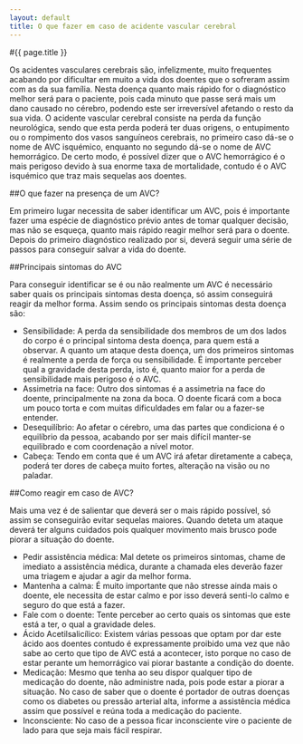 ```yaml
---
layout: default
title: O que fazer em caso de acidente vascular cerebral
---
```


#{{ page.title }}

Os acidentes vasculares cerebrais são, infelizmente, muito frequentes acabando por dificultar em muito a vida dos doentes que o sofreram assim com as da sua família. Nesta doença quanto mais rápido for o diagnóstico melhor será para o paciente, pois cada minuto que passe será mais um dano causado no cérebro, podendo este ser irreversível afetando o resto da sua vida. O acidente vascular cerebral consiste na perda da função neurológica, sendo que esta perda poderá ter duas origens, o entupimento ou o rompimento dos vasos sanguíneos cerebrais, no primeiro caso dá-se o nome de AVC isquémico, enquanto no segundo dá-se o nome de AVC hemorrágico. De certo modo, é possível dizer que o AVC hemorrágico é o mais perigoso devido à sua enorme taxa de mortalidade, contudo é o AVC isquémico que traz mais sequelas aos doentes.

##O que fazer na presença de um AVC?

Em primeiro lugar necessita de saber identificar um AVC, pois é importante fazer uma espécie de diagnóstico prévio antes de tomar qualquer decisão, mas não se esqueça, quanto mais rápido reagir melhor será para o doente. Depois do primeiro diagnóstico realizado por si, deverá seguir uma série de passos para conseguir salvar a vida do doente.

##Principais sintomas do AVC

Para conseguir identificar se é ou não realmente um AVC é necessário saber quais os principais sintomas desta doença, só assim conseguirá reagir da melhor forma. Assim sendo os principais sintomas desta doença são:

* Sensibilidade: A perda da sensibilidade dos membros de um dos lados do corpo é o principal sintoma desta doença, para quem está a observar. A quanto um ataque desta doença, um dos primeiros sintomas é realmente a perda de força ou sensibilidade. É importante perceber qual a gravidade desta perda, isto é, quanto maior for a perda de sensibilidade mais perigoso é o AVC.
* Assimetria na face: Outro dos sintomas é a assimetria na face do doente, principalmente na zona da boca. O doente ficará com a boca um pouco torta e com muitas dificuldades em falar ou a fazer-se entender.
* Desequilíbrio: Ao afetar o cérebro, uma das partes que condiciona é o equilíbrio da pessoa, acabando por ser mais difícil manter-se equilibrado e com coordenação a nível motor.
* Cabeça: Tendo em conta que é um AVC irá afetar diretamente a cabeça, poderá ter dores de cabeça muito fortes, alteração na visão ou no paladar.

##Como reagir em caso de AVC?

Mais uma vez é de salientar que deverá ser o mais rápido possível, só assim se conseguirão evitar sequelas maiores. Quando deteta um ataque deverá ter alguns cuidados pois qualquer movimento mais brusco pode piorar a situação do doente.

* Pedir assistência médica: Mal detete os primeiros sintomas, chame de imediato a assistência médica, durante a chamada eles deverão fazer uma triagem e ajudar a agir da melhor forma.
* Mantenha a calma: É muito importante que não stresse ainda mais o doente, ele necessita de estar calmo e por isso deverá senti-lo calmo e seguro do que está a fazer.
* Fale com o doente: Tente perceber ao certo quais os sintomas que este está a ter, o qual a gravidade deles.
* Ácido Acetilsalicílico: Existem várias pessoas que optam por dar este ácido aos doentes contudo é expressamente proibido uma vez que não sabe ao certo que tipo de AVC está a acontecer, isto porque no caso de estar perante um hemorrágico vai piorar bastante a condição do doente.
* Medicação: Mesmo que tenha ao seu dispor qualquer tipo de medicação do doente, não administre nada, pois pode estar a piorar a situação. No caso de saber que o doente é portador de outras doenças como os diabetes ou pressão arterial alta, informe a assistência médica assim que possível e reúna toda a medicação do paciente.
* Inconsciente: No caso de a pessoa ficar inconsciente vire o paciente de lado para que seja mais fácil respirar.
